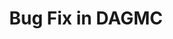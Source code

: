 ---
layout: project
title: "Bug Fix in DAGMC"
description: "Fixed the way Vaccuum was detected in a Geometry."
description: "Fixed the way Vaccuum was detected in a Geometry."
start_date: 2024-12-10
end_date: 2025-01-31
client: 
  name: "ProximaFusion"
  short: "Proxima"
skills:
  - C++
  - DAGMC
---